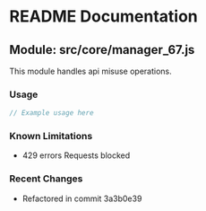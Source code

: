 # README Documentation

## Module: src/core/manager_67.js

This module handles api misuse operations.

### Usage

```java
// Example usage here
```

### Known Limitations

- 429 errors Requests blocked

### Recent Changes

- Refactored in commit 3a3b0e39
